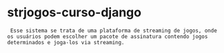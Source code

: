 # strjogos-curso-django
     Esse sistema se trata de uma plataforma de streaming de jogos, onde os usuários podem escolher um pacote de assinatura contendo jogos determinados e joga-los via streaming.

